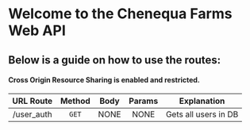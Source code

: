 # Welcome to the Chenequa Farms Web API #
## Below is a guide on how to use the routes: ##
#### Cross Origin Resource Sharing is enabled and restricted. ####

| URL Route    | Method       | Body        | Params      | Explanation     |
|:------------:|:------------:|:-----------:|:-----------:|:---------------:|
| /user_auth   | `GET`          | NONE        | NONE        | Gets all users in DB|
